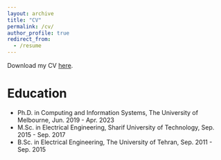 ```yaml
---
layout: archive
title: "CV"
permalink: /cv/
author_profile: true
redirect_from:
  - /resume
---
```



Download my CV [here](http://hmdolatabadi.github.io//files/CV_Hadi_Mohaghegh_Dolatabadi_Oct_2023.pdf).

Education
======
* Ph.D. in Computing and Information Systems, The University of Melbourne, Jun. 2019 - Apr. 2023
* M.Sc. in Electrical Engineering, Sharif University of Technology, Sep. 2015 - Sep. 2017
* B.Sc. in Electrical Engineering, The University of Tehran, Sep. 2011 - Sep. 2015
